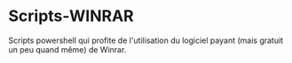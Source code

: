# Scripts-WINRAR
Scripts powershell qui profite de l'utilisation du logiciel payant (mais gratuit un peu quand même) de Winrar.
